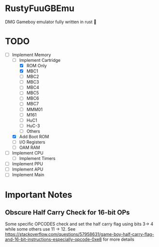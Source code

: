 # RustyFuuGBEmu

DMG Gameboy emulator fully written in rust 🦀

# TODO

- [ ] Implement Memory
    - [ ] Implement Cartridge
        - [x] ROM Only
        - [X] MBC1
        - [ ] MBC2
        - [ ] MBC3
        - [ ] MBC4
        - [ ] MBC5
        - [ ] MBC6
        - [ ] MBC7
        - [ ] MMM01
        - [ ] M161
        - [ ] HuC1
        - [ ] HuC-3
        - [ ] Others
    - [x] Add Boot ROM
    - [ ] I/O Registers
    - [ ] OAM RAM
- [ ] Implement CPU
    - [ ] Implement Timers
- [ ] Implement PPU
- [ ] Implement APU
- [ ] Implement Main

# Important Notes

## Obscure Half Carry Check for 16-bit OPs

Some specific OPCODES check and set the half carry flag using bits 3-> 4 while some others use 11 -> 12.
See https://stackoverflow.com/questions/57958631/game-boy-half-carry-flag-and-16-bit-instructions-especially-opcode-0xe8 for more details
